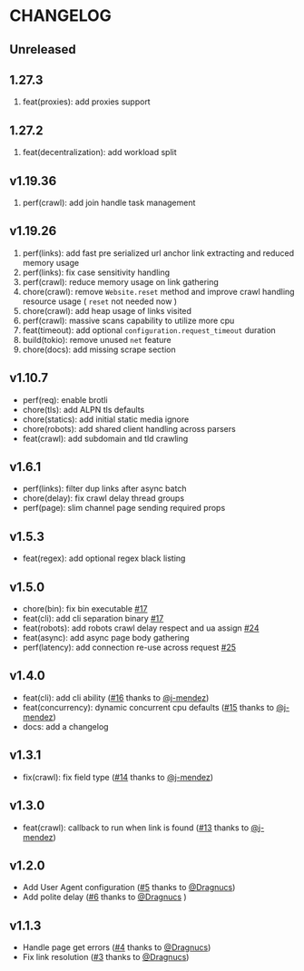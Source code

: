 # CHANGELOG

## Unreleased

## 1.27.3

1. feat(proxies): add proxies support

## 1.27.2

1. feat(decentralization): add workload split

## v1.19.36

1. perf(crawl): add join handle task management

## v1.19.26

1. perf(links): add fast pre serialized url anchor link extracting and reduced memory usage
1. perf(links): fix case sensitivity handling
1. perf(crawl): reduce memory usage on link gathering
1. chore(crawl): remove `Website.reset` method and improve crawl handling resource usage ( `reset` not needed now  )
1. chore(crawl): add heap usage of links visited
1. perf(crawl): massive scans capability to utilize more cpu
1. feat(timeout): add optional `configuration.request_timeout` duration
1. build(tokio): remove unused `net` feature
1. chore(docs): add missing scrape section

## v1.10.7

- perf(req): enable brotli
- chore(tls): add ALPN tls defaults
- chore(statics): add initial static media ignore
- chore(robots): add shared client handling across parsers
- feat(crawl): add subdomain and tld crawling

## v1.6.1

- perf(links): filter dup links after async batch
- chore(delay): fix crawl delay thread groups
- perf(page): slim channel page sending required props

## v1.5.3

- feat(regex): add optional regex black listing

## v1.5.0

- chore(bin): fix bin executable [#17](https://github.com/madeindjs/spider/pull/17/commits/b41e25fc507c6cd3ef251d2e25c97b936865e1a9)
- feat(cli): add cli separation binary [#17](https://github.com/madeindjs/spider/pull/17/commits/b41e25fc507c6cd3ef251d2e25c97b936865e1a9)
- feat(robots): add robots crawl delay respect and ua assign [#24](https://github.com/madeindjs/spider/pull/24)
- feat(async): add async page body gathering
- perf(latency): add connection re-use across request [#25](https://github.com/madeindjs/spider/pull/25)

## v1.4.0

- feat(cli): add cli ability ([#16](https://github.com/madeindjs/spider/pull/16) thanks to [@j-mendez](https://github.com/j-mendez))
- feat(concurrency): dynamic concurrent cpu defaults ([#15](https://github.com/madeindjs/spider/pull/15) thanks to [@j-mendez](https://github.com/j-mendez))
- docs: add a changelog

## v1.3.1

- fix(crawl): fix field type ([#14](https://github.com/madeindjs/spider/pull/14) thanks to [@j-mendez](https://github.com/j-mendez))

## v1.3.0

- feat(crawl): callback to run when link is found ([#13](https://github.com/madeindjs/spider/pull/13) thanks to [@j-mendez](https://github.com/j-mendez))

## v1.2.0

- Add User Agent configuration ([#5](https://github.com/madeindjs/spider/pull/5) thanks to [@Dragnucs](https://github.com/Dragnucs))
- Add polite delay ([#6](https://github.com/madeindjs/spider/pull/6) thanks to [@Dragnucs](https://github.com/Dragnucs) )

## v1.1.3

- Handle page get errors ([#4](https://github.com/madeindjs/spider/pull/4) thanks to [@Dragnucs](https://github.com/Dragnucs))
- Fix link resolution ([#3](https://github.com/madeindjs/spider/pull/3) thanks to [@Dragnucs](https://github.com/Dragnucs))
